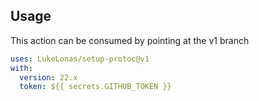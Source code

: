 ## Usage

This action can be consumed by pointing at the v1 branch

```yaml
uses: LukeLonas/setup-protoc@v1
with:
  version: 22.x
  token: ${{ secrets.GITHUB_TOKEN }}
```
